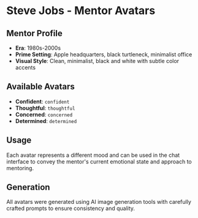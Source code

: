 # Steve Jobs - Mentor Avatars

## Mentor Profile
- **Era**: 1980s-2000s
- **Prime Setting**: Apple headquarters, black turtleneck, minimalist office
- **Visual Style**: Clean, minimalist, black and white with subtle color accents

## Available Avatars
- **Confident**: `confident`
- **Thoughtful**: `thoughtful`
- **Concerned**: `concerned`
- **Determined**: `determined`

## Usage
Each avatar represents a different mood and can be used in the chat interface to convey the mentor's current emotional state and approach to mentoring.

## Generation
All avatars were generated using AI image generation tools with carefully crafted prompts to ensure consistency and quality.

